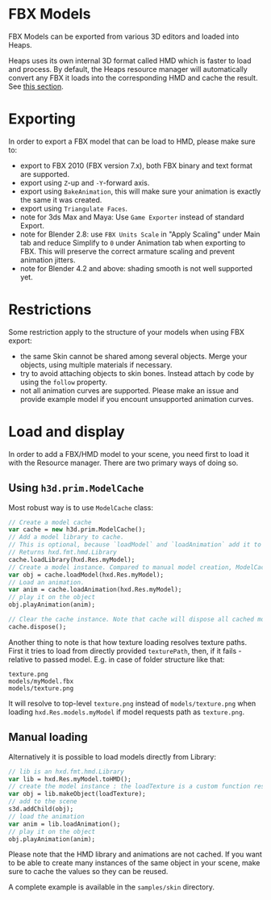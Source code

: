 # FBX Models

FBX Models can be exported from various 3D editors and loaded into Heaps.

Heaps uses its own internal 3D format called HMD which is faster to load and process. By default, the Heaps resource manager will automatically convert any FBX it loads into the corresponding HMD and cache the result. See [this section](https://github.com/ncannasse/heaps/wiki/Resource-Management).

# Exporting

In order to export a FBX model that can be load to HMD, please make sure to:

 * export to FBX 2010 (FBX version 7.x), both FBX binary and text format are supported.
 * export using `Z`-up and `-Y`-forward axis.
 * export using `BakeAnimation`, this will make sure your animation is exactly the same it was created.
 * export using `Triangulate Faces`.
 * note for 3ds Max and Maya: Use `Game Exporter` instead of standard Export.
 * note for Blender 2.8: use `FBX Units Scale` in "Apply Scaling" under Main tab and reduce Simplify to `0` under Animation tab when exporting to FBX. This will preserve the correct armature scaling and prevent animation jitters.
 * note for Blender 4.2 and above: shading smooth is not well supported yet.

# Restrictions

Some restriction apply to the structure of your models when using FBX export:

 * the same Skin cannot be shared among several objects. Merge your objects, using multiple materials if necessary.
 * try to avoid attaching objects to skin bones. Instead attach by code by using the `follow` property.
 * not all animation curves are supported. Please make an issue and provide example model if you encount unsupported animation curves.

# Load and display

In order to add a FBX/HMD model to your scene, you need first to load it with the Resource manager. There are two primary ways of doing so.

## Using `h3d.prim.ModelCache`

Most robust way is to use `ModelCache` class:

```haxe
// Create a model cache
var cache = new h3d.prim.ModelCache();
// Add a model library to cache.
// This is optional, because `loadModel` and `loadAnimation` add it to cache automatically.
// Returns hxd.fmt.hmd.Library
cache.loadLibrary(hxd.Res.myModel);
// Create a model instance. Compared to manual model creation, ModelCache loads textures automatically.
var obj = cache.loadModel(hxd.Res.myModel);
// Load an animation.
var anim = cache.loadAnimation(hxd.Res.myModel);
// play it on the object
obj.playAnimation(anim);

// Clear the cache instance. Note that cache will dispose all cached model textures as well.
cache.dispose();
```

Another thing to note is that how texture loading resolves texture paths. First it tries to load from directly provided `texturePath`, then, if it fails - relative to passed model. E.g. in case of folder structure like that:

```
texture.png
models/myModel.fbx
models/texture.png
```

It will resolve to top-level `texture.png` instead of `models/texture.png` when loading `hxd.Res.models.myModel` if model requests path as `texture.png`.


## Manual loading

Alternatively it is possible to load models directly from Library:

```haxe
// lib is an hxd.fmt.hmd.Library
var lib = hxd.Res.myModel.toHMD();
// create the model instance : the loadTexture is a custom function responsible for loading the model texture
var obj = lib.makeObject(loadTexture);
// add to the scene
s3d.addChild(obj);
// load the animation
var anim = lib.loadAnimation();
// play it on the object
obj.playAnimation(anim);
```

Please note that the HMD library and animations are not cached. If you want to be able to create many instances of the same object in your scene, make sure to cache the values so they can be reused.

A complete example is available in the `samples/skin` directory.
